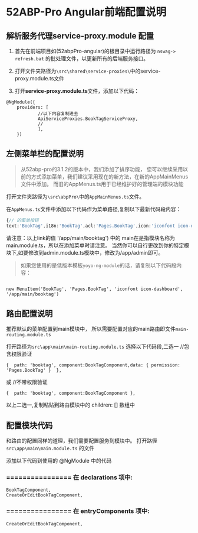 

# 52ABP-Pro Angular前端配置说明 

 
## 解析服务代理service-proxy.module 配置

1. 首先在前端项目如(52abpPro-angular)的根目录中运行路径为 `nswag-> refresh.bat` 的批处理文件，以更新所有的后端服务接口。

2. 打开文件夹路径为`\src\shared\service-proxies\`中的service-proxy.module.ts文件

2. 打开**service-proxy.module.ts**文件，添加以下代码：

```
@NgModule({
	providers: [
			//以下内容复制进去
			ApiServiceProxies.BookTagServiceProxy,
			//
			],
	})

```
## 左侧菜单栏的配置说明 

> 从52abp-pro的3.1.2的版本中，我们添加了排序功能，
> 您可以继续采用以前的方式添加菜单，我们建议采用现在的新方法，在新的AppMainMenus文件中添加。
> 而旧的AppMenus.ts用于已经维护好的管理端的模块功能

打开文件夹路径为`\src\abpPro\`中的`AppMainMenus.ts`文件。

在`AppMenus.ts`文件中添加以下代码作为菜单路径,复制以下最新代码段内容：
 
```ts
{//	的菜单按钮
text:'BookTag',i18n:'BookTag',acl:'Pages.BookTag',icon:'iconfont icon-dashboard',link:'/app/main/booktag',sort:99},

```

请注意：以上link的值 '/app/main/booktag') 中的 main在是指模块名称为main.module.ts，所以在添加菜单时请注意。
当然你可以自行更改到你的特定模块下,如要修改到admin.module.ts模块中，修改为/app/admin即可。


> 如果您使用的是低版本模板`yoyo-ng-module`的话，请复制以下代码段内容：

```

new MenuItem('BookTag', 'Pages.BookTag', 'iconfont icon-dashboard', '/app/main/booktag')

```

## 路由配置说明

推荐默认的菜单配置到main模块中，
所以需要配置对应的main路由即文件`main-routing.module.ts`


打开路径为`src\app\main\main-routing.module.ts`
选择以下代码段,二选一
 //包含权限验证 
 ```
{  path: 'booktag', component:BookTagComponent,data: { permission: 'Pages.BookTag' }  }, 

```
或
//不带权限验证
```
{  path: 'booktag', component:BookTagComponent }, 
```

以上二选一,复制粘贴到路由模块中的 children: [] 数组中

 
## 配置模块代码 

和路由的配置同样的道理，我们需要配置服务到模块中。
打开路径`src\app\main\main.module.ts` 的文件

添加以下代码到使用的 @NgModule 中的代码
### ================ 在 declarations 项中:

```
BookTagComponent,
CreateOrEditBookTagComponent,

```

### ================ 在 entryComponents 项中:

```
CreateOrEditBookTagComponent,
```